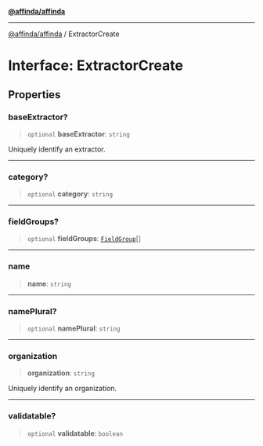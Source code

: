 [**@affinda/affinda**](../README.md)

***

[@affinda/affinda](../globals.md) / ExtractorCreate

# Interface: ExtractorCreate

## Properties

### baseExtractor?

> `optional` **baseExtractor**: `string`

Uniquely identify an extractor.

***

### category?

> `optional` **category**: `string`

***

### fieldGroups?

> `optional` **fieldGroups**: [`FieldGroup`](FieldGroup.md)[]

***

### name

> **name**: `string`

***

### namePlural?

> `optional` **namePlural**: `string`

***

### organization

> **organization**: `string`

Uniquely identify an organization.

***

### validatable?

> `optional` **validatable**: `boolean`
